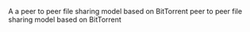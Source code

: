 A a peer to
peer file sharing model based on BitTorrent peer to peer file sharing model based on BitTorrent
